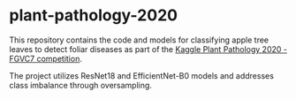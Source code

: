 # plant-pathology-2020

This repository contains the code and models for classifying apple tree leaves to detect foliar diseases as part of the [Kaggle Plant Pathology 2020 - FGVC7 competition](https://www.kaggle.com/c/plant-pathology-2020-fgvc7/overview). 

The project utilizes ResNet18 and EfficientNet-B0 models and addresses class imbalance through oversampling.